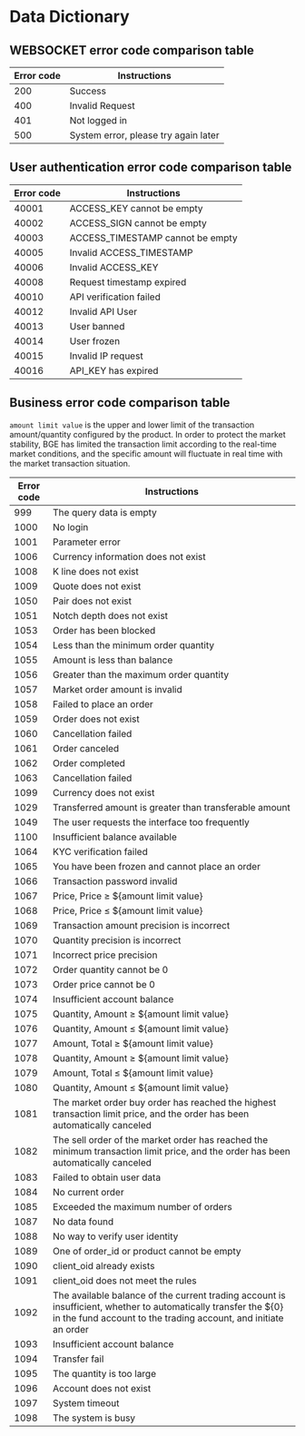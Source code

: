 # Data Dictionary


## WEBSOCKET error code comparison table
<a id="WSERR"></a>

| Error code | Instructions |
|-----|------------|
| 200 | Success |
| 400 | Invalid Request |
| 401 | Not logged in |
| 500 | System error, please try again later |


## User authentication error code comparison table

<a id="ERR2"></a>

| Error code | Instructions |
|-------|------------------------------------------- |
| 40001 | ACCESS_KEY cannot be empty |
| 40002 | ACCESS_SIGN cannot be empty |
| 40003 | ACCESS_TIMESTAMP cannot be empty |
| 40005 | Invalid ACCESS_TIMESTAMP |
| 40006 | Invalid ACCESS_KEY |
| 40008 | Request timestamp expired |
| 40010 | API verification failed |
| 40012 | Invalid API User |
| 40013 | User banned |
| 40014 | User frozen |
| 40015 | Invalid IP request |
| 40016 | API_KEY has expired |

## Business error code comparison table

`amount limit value` is the upper and lower limit of the transaction amount/quantity configured by the product. In order to protect the market stability, BGE has limited the transaction limit according to the real-time market conditions, and the specific amount will fluctuate in real time with the market transaction situation.
<a id="ERR1"></a>

| Error code | Instructions |
|------|------------------------------------|
| 999 | The query data is empty |
| 1000 | No login |
| 1001 | Parameter error |
| 1006 | Currency information does not exist |
| 1008 | K line does not exist |
| 1009 | Quote does not exist |
| 1050 | Pair does not exist |
| 1051 | Notch depth does not exist |
| 1053 | Order has been blocked |
| 1054 | Less than the minimum order quantity |
| 1055 | Amount is less than balance |
| 1056 | Greater than the maximum order quantity |
| 1057 | Market order amount is invalid |
| 1058 | Failed to place an order |
| 1059 | Order does not exist |
| 1060 | Cancellation failed |
| 1061 | Order canceled |
| 1062 | Order completed |
| 1063 | Cancellation failed |
| 1099 | Currency does not exist |
| 1029 | Transferred amount is greater than transferable amount |
| 1049 | The user requests the interface too frequently |
| 1100 | Insufficient balance available |
| 1064 | KYC verification failed |
| 1065 | You have been frozen and cannot place an order |
| 1066 | Transaction password invalid |
| 1067 | Price, Price ≥ ${amount limit value} |
| 1068 | Price, Price ≤ ${amount limit value} |
| 1069 | Transaction amount precision is incorrect |
| 1070 | Quantity precision is incorrect |
| 1071 | Incorrect price precision |
| 1072 | Order quantity cannot be 0 |
| 1073 | Order price cannot be 0 |
| 1074 | Insufficient account balance |
| 1075 | Quantity, Amount ≥ ${amount limit value} |
| 1076 | Quantity, Amount ≤ ${amount limit value} |
| 1077 | Amount, Total ≥ ${amount limit value} |
| 1078 | Quantity, Amount ≥ ${amount limit value} |
| 1079 | Amount, Total ≤ ${amount limit value} |
| 1080 | Quantity, Amount ≤ ${amount limit value} |
| 1081 | The market order buy order has reached the highest transaction limit price, and the order has been automatically canceled |
| 1082 | The sell order of the market order has reached the minimum transaction limit price, and the order has been automatically canceled |
| 1083 | Failed to obtain user data |
| 1084 | No current order |
| 1085 | Exceeded the maximum number of orders |
| 1087 | No data found |
| 1088 | No way to verify user identity |
| 1089 | One of order_id or product cannot be empty |
| 1090 | client_oid already exists |
| 1091 | client_oid does not meet the rules |
| 1092 | The available balance of the current trading account is insufficient, whether to automatically transfer the ${0} in the fund account to the trading account, and initiate an order |
| 1093 | Insufficient account balance |
| 1094 | Transfer fail |
| 1095 | The quantity is too large |
| 1096 | Account does not exist |
| 1097 | System timeout                             |
| 1098 | The system is busy                             |









